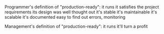 Programmer's definition of "production-ready":
it runs
it satisfies the project requirements
its design was well thought out
it's stable
it's maintainable
it's scalable
it's documented
easy to find out errors, monitoring

Management's definition of "production-ready":
it runs
it'll turn a profit
